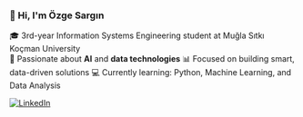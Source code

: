 ### 👋 Hi, I'm Özge Sargın

🎓 3rd-year Information Systems Engineering student at Muğla Sıtkı Koçman University  
🤖 Passionate about **AI** and **data technologies**
📊 Focused on building smart, data-driven solutions
💻 Currently learning: Python, Machine Learning, and Data Analysis  

[![LinkedIn](https://img.shields.io/badge/LinkedIn-Özge%20Sargın-blue?style=for-the-badge&logo=linkedin&logoColor=white)](https://www.linkedin.com/in/%C3%B6zge-sarg%C4%B1n-279860220/)
